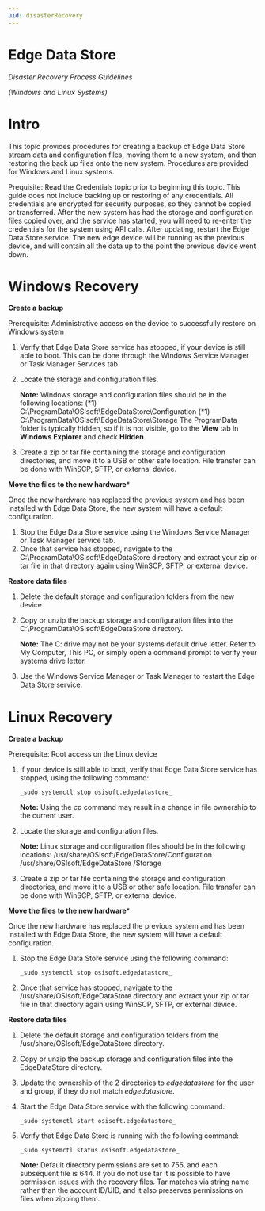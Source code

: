 ```yaml
---
uid: disasterRecovery
---
```


#
# Edge Data Store

_Disaster Recovery Process Guidelines_

_(Windows and Linux Systems)_

#

# Intro

This topic provides procedures for creating a backup of Edge Data Store stream data and configuration files, moving them to a new system, and then restoring the back up files onto the new system. Procedures are provided for Windows and Linux systems.
 
Prequisite:  Read the Credentials topic prior to beginning this topic.  This guide does not include backing up or restoring of any credentials. All credentials are encrypted for security purposes, so they cannot be copied or transferred. After the new system has had the storage and configuration files copied over, and the service has started, you will need to re-enter the credentials for the system using API calls. After updating, restart the Edge Data Store service. The new edge device will be running as the previous device, and will contain all the data up to the point the previous device went down.


# Windows Recovery

**Create a backup**

Prerequisite: Administrative access on the device to successfully restore on Windows system

1. Verify that Edge Data Store service has stopped, if your device is still able to boot. This can be done through the Windows Service Manager or Task Manager Services tab.
2. Locate the storage and configuration files.

	**Note:** Windows storage and configuration files should be in the following locations:
			\(***1**) C:\ProgramData\OSIsoft\EdgeDataStore\Configuration
			\(***1**) C:\ProgramData\OSIsoft\EdgeDataStore\Storage
			The ProgramData folder is typically hidden, so if it is not visible, go to the **View** tab in **Windows Explorer** and check **Hidden**.

3. Create a zip or tar file containing the storage and configuration directories, and move it to a USB or other safe location. File transfer can be done with WinSCP, SFTP, or external device.

**Move the files to the new hardware***

Once the new hardware has replaced the previous system and has been installed with Edge Data Store, the new system will have a default configuration. 

1. Stop the Edge Data Store service using the Windows Service Manager or Task Manager service tab.
2. Once that service has stopped, navigate to the C:\ProgramData\OSIsoft\EdgeDataStore directory and extract your zip or tar file in that directory again using WinSCP, SFTP, or external device.

**Restore data files**

1. Delete the default storage and configuration folders from the new device.
2. Copy or unzip the backup storage and configuration files into the C:\ProgramData\OSIsoft\EdgeDataStore directory.

	**Note:** The C: drive may not be your systems default drive letter. Refer to My Computer, This PC, or simply open a command prompt to verify your systems drive letter.

3. Use the Windows Service Manager or Task Manager to restart the Edge Data Store service.


# Linux Recovery

**Create a backup**

Prerequisite: Root access on the Linux device

1. If your device is still able to boot, verify that Edge Data Store service has stopped, using the following command: 

   ```
   _sudo systemctl stop osisoft.edgedatastore_
   ```
	**Note:** Using the _cp_ command may result in a change in file ownership to the current user. 

2. Locate the storage and configuration files.

	**Note:** Linux storage and configuration files should be in the following locations:
			/usr/share/OSIsoft/EdgeDataStore/Configuration
			/usr/share/OSIsoft/EdgeDataStore /Storage

3. Create a zip or tar file containing the storage and configuration directories, and move it to a USB or other safe location. File transfer can be done with WinSCP, SFTP, or external device.

**Move the files to the new hardware***

Once the new hardware has replaced the previous system and has been installed with Edge Data Store, the new system will have a default configuration. 

1. Stop the Edge Data Store service using the following command:

   ```
   _sudo systemctl stop osisoft.edgedatastore_
   ```

2. Once that service has stopped, navigate to the /usr/share/OSIsoft/EdgeDataStore directory and extract your zip or tar file in that directory again using WinSCP, SFTP, or external device.

**Restore data files**

1. Delete the default storage and configuration folders from the /usr/share/OSIsoft/EdgeDataStore directory.
2. Copy or unzip the backup storage and configuration files into the EdgeDataStore directory.
3. Update the ownership of the 2 directories to _edgedatastore_ for the user and group, if they do not match _edgedatastore_. 
4. Start the Edge Data Store service with the following command:

   ```
   _sudo systemctl start osisoft.edgedatastore_
   ```

5. Verify that Edge Data Store is running with the following command:

   ```
   _sudo systemctl status osisoft.edgedatastore_
   ```

	**Note:** Default directory permissions are set to 755, and each subsequent file is 644. If you do not use tar it is possible to have permission issues with the recovery files. Tar matches via string name rather than the account 		  ID/UID, and it also preserves permissions on files when zipping them.
